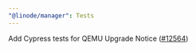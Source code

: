 ```yaml
---
"@linode/manager": Tests
---
```


Add Cypress tests for QEMU Upgrade Notice  ([#12564](https://github.com/linode/manager/pull/12564))
